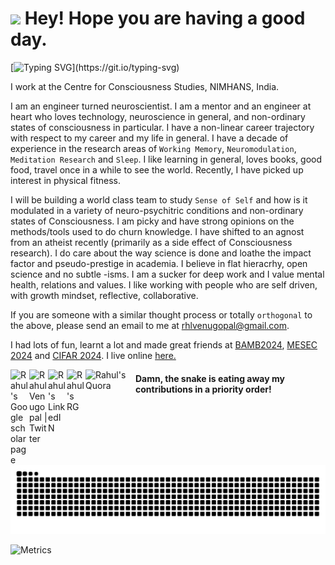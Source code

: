 <h1><img src="https://emojis.slackmojis.com/emojis/images/1531849430/4246/blob-sunglasses.gif?1531849430" width="30"/> Hey! Hope you are having a good day.</h1>

[![Typing SVG](https://readme-typing-svg.herokuapp.com?font=Fira+Code&pause=1000&color=F74000&width=705&lines=Be+curious.+Read+widely.+Try+new+things.+;What+people+call+intelligence+just+boils+down+to+curiosity!)](https://git.io/typing-svg)

<p>I work at the Centre for Consciousness Studies, NIMHANS, India.

I am an engineer turned neuroscientist. I am a mentor and an engineer at heart who loves technology, neuroscience in general, and non-ordinary states of consciousness in particular. I have a non-linear career trajectory with respect to my career and my life in general. I have a decade of experience in the research areas of `Working Memory`, `Neuromodulation`, `Meditation Research` and `Sleep`. I like learning in general, loves books, good food, travel once in a while to see the world. Recently, I have picked up interest in physical fitness.

I will be building a world class team to study `Sense of Self` and  how is it modulated in a variety of neuro-psychitric conditions and non-ordinary states of Consciousness. I am picky and have strong opinions on the methods/tools used to do churn knowledge. I have shifted to an agnost from an atheist recently (primarily as a side effect of Consciousness research). I do care about the way science is done and loathe the impact factor and pseudo-prestige in academia. I believe in flat hieracrhy, open science and no subtle -isms. I am a sucker for deep work and I value mental health, relations and values. I like working with people who are self driven, with growth mindset, reflective, collaborative.

If you are someone with a similar thought process or totally `orthogonal` to the above, please send an email to me at rhlvenugopal@gmail.com.

I had lots of fun, learnt a lot and made great friends at [BAMB2024](https://www.bambschool.org/), [MESEC 2024](https://mesec.co/event/workshop_2024) and [CIFAR 2024](https://cifar.ca/next-generation/cifar-neuroscience-of-consciousness-winter-school/?utm_source=twitter&utm_medium=soc&utm_campaign=winterschool22). I live online [here.](https://rahulvenugopal.github.io/haveyoumetrahul/)

<p>
<a href="https://scholar.google.com/citations?user=prTMUhkAAAAJ&hl=en&oi=ao">
  <img align="left" alt="Rahul's Google scholar page" width="30px" src="https://upload.wikimedia.org/wikipedia/commons/c/c7/Google_Scholar_logo.svg" />
</a>
<a href="https://twitter.com/rhlvenugopal">
  <img align="left" alt="Rahul Venugopal | Twitter" width="30px" src="https://upload.wikimedia.org/wikipedia/commons/6/6f/Logo_of_Twitter.svg" />
</a>
<a href="https://www.linkedin.com/in/rahul-venugopal-100b761b9/">
  <img align="left" alt="Rahul's LinkedIN" width="30px" src="https://content.linkedin.com/content/dam/me/business/en-us/amp/brand-site/v2/bg/LI-Bug.svg.original.svg" />
</a>
<a href="https://www.researchgate.net/profile/Rahul-Venugopal-4">
  <img align="left" alt="Rahul's RG" width="30px" src="https://upload.wikimedia.org/wikipedia/commons/5/5e/ResearchGate_icon_SVG.svg" />
</a>
<a href="https://www.quora.com/profile/Rahul-Venugopal">
  <img align="left" alt="Rahul's Quora" width="80px" src="https://upload.wikimedia.org/wikipedia/commons/thumb/9/91/Quora_logo_2015.svg/1920px-Quora_logo_2015.svg.png" />
</a>
</p>

#### Damn, the snake is eating away my contributions in a priority order!
![](https://github.com/rahulvenugopal/rahulvenugopal/blob/output/github-contribution-grid-snake.svg)

![Metrics](https://metrics.lecoq.io/rahulvenugopal?template=classic&base.activity=0&base.community=0&base.repositories=0&base.metadata=0&languages=1&isocalendar=1&base=header%2C%20activity%2C%20community%2C%20repositories%2C%20metadata&base.indepth=false&base.hireable=false&base.skip=false&isocalendar=false&isocalendar.duration=full-year&languages=false&languages.limit=8&languages.threshold=0%25&languages.other=false&languages.colors=github&languages.sections=most-used&languages.indepth=false&languages.analysis.timeout=15&languages.categories=markup%2C%20programming&languages.recent.categories=markup%2C%20programming&languages.recent.load=300&languages.recent.days=14&config.timezone=Asia%2FKolkata)
